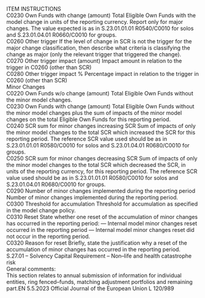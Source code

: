  
ITEM  INSTRUCTIONS  
C0230  Own Funds with change 
(amount)  Total Eligible Own Funds with the model change in units of the reporting 
currency. Report only for major changes. The value expected is as in 
S.23.01.01.01 R0540/C0010 for solos and S.23.01.04.01 R0660/C0010 for 
groups.  
C0260  Other trigger  If the level of change in SCR is not the trigger for the major change classification, 
then describe what criteria is classifying the change as major (only the relevant 
trigger that triggered the change).  
C0270  Other trigger impact (amount)  Impact amount in relation to the trigger in C0260 (other than SCR)  
C0280  Other trigger impact %  Percentage impact in relation to the trigger in C0260 (other than SCR)  
Minor Changes  
C0220  Own Funds w/o change 
(amount)  Total Eligible Own Funds without the minor model changes.  
C0230  Own Funds with change 
(amount)  Total Eligible Own Funds without the minor model changes plus the sum of 
impacts of the minor model changes on the total Eligible Own Funds for this 
reporting period.  
C0240  SCR sum for minor changes 
increasing SCR  Sum of impacts of only the minor model changes to the total SCR which 
increased the SCR for this reporting period. The reference SCR value used 
should be as in S.23.01.01.01 R0580/C0010 for solos and S.23.01.04.01 
R0680/C0010 for groups.  
C0250  SCR sum for minor changes 
decreasing SCR  Sum of impacts of only the minor model changes to the total SCR which 
decreased the SCR, in units of the reporting currency, for this reporting period. 
The reference SCR value used should be as in S.23.01.01.01 R0580/C0010 for 
solos and S.23.01.04.01 R0680/C0010 for groups.  
C0290  Number of minor changes 
implemented during the 
reporting period  Number of minor changes implemented during the reporting period.  
C0300  Threshold for accumulation  Threshold for accumulation as specified in the model change policy.  
C0310  Reset  State whether one reset of the accumulation of minor changes has occurred in the 
reporting period: 
— Internal model minor changes reset occurred in the reporting period 
— Internal model minor changes reset did not occur in the reporting period.  
C0320  Reason for reset  Briefly, state the justification why a reset of the accumulation of minor changes 
has occurred in the reporting period.  
S.27.01 – Solvency Capital Requirement – Non–life and health catastrophe risk  
General comments:  
This section relates to annual submission of information for individual entities, ring fenced–funds, matching adjustment 
portfolios and remaining part.EN  5.5.2023 Official Journal of the European Union L 120/989